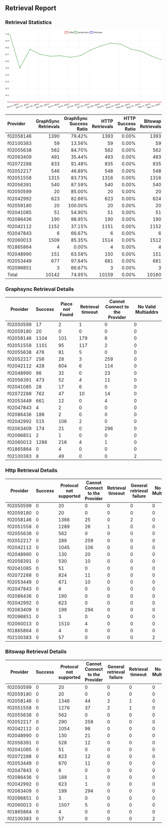 ## Retrieval Report
### Retrieval Statistics
<img src="https://raw.githubusercontent.com/data-preservation-programs/filplus-checker-assets/main/filecoin-project/filecoin-plus-large-datasets/issues/1836/1694650351289.png"/>

| Provider  | GraphSync Retrievals | GraphSync Success Ratio | HTTP Retrievals | HTTP Success Ratio | Bitswap Retrievals | Bitswap Success Ratio |
| :-------- | -------------------: | ----------------------: | --------------: | -----------------: | -----------------: | --------------------: |
| f02058146 |                 1390 |                  79.42% |            1393 |              0.00% |               1393 |                 0.00% |
| f02100383 |                   59 |                  13.56% |              59 |              0.00% |                 59 |                 0.00% |
| f02055638 |                  562 |                  84.70% |             562 |              0.00% |                562 |                 0.00% |
| f02063409 |                  491 |                  35.44% |             493 |              0.00% |                493 |                 0.00% |
| f02072288 |                  833 |                  91.48% |             835 |              0.00% |                835 |                 0.00% |
| f02052217 |                  546 |                  46.89% |             548 |              0.00% |                548 |                 0.00% |
| f02051558 |                 1315 |                  83.73% |            1316 |              0.00% |               1316 |                 0.00% |
| f02056391 |                  540 |                  87.59% |             540 |              0.00% |                540 |                 0.00% |
| f02050599 |                   20 |                  85.00% |              20 |              0.00% |                 20 |                 0.00% |
| f02042992 |                  623 |                  82.66% |             623 |              0.00% |                624 |                 0.00% |
| f02059180 |                   20 |                 100.00% |              20 |              0.00% |                 20 |                 0.00% |
| f02041085 |                   51 |                  54.90% |              51 |              0.00% |                 51 |                 0.00% |
| f02086436 |                  190 |                  98.95% |             190 |              0.00% |                190 |                 0.00% |
| f02042112 |                 1152 |                  37.15% |            1151 |              0.00% |               1152 |                 0.00% |
| f02047843 |                    6 |                  66.67% |               6 |              0.00% |                  6 |                 0.00% |
| f02060013 |                 1509 |                  85.35% |            1514 |              0.00% |               1512 |                 0.00% |
| f01865864 |                    4 |                   0.00% |               4 |              0.00% |                  4 |                 0.00% |
| f02048990 |                  151 |                  63.58% |             150 |              0.00% |                151 |                 0.00% |
| f02053449 |                  677 |                  97.64% |             681 |              0.00% |                681 |                 0.00% |
| f02096851 |                    3 |                  66.67% |               3 |              0.00% |                  3 |                 0.00% |
| Total     |                10142 |                  74.95% |           10159 |              0.00% |              10160 |                 0.00% |

### Graphsync Retrieval Details
| Provider  | Success | Piece not Found | Retrieval timeout | Cannot Connect to the Provider | No Valid Multiaddrs |
| --------- | ------- | --------------- | ----------------- | ------------------------------ | ------------------- |
| f02050599 | 17      | 2               | 1                 | 0                              | 0                   |
| f02059180 | 20      | 0               | 0                 | 0                              | 0                   |
| f02058146 | 1104    | 101             | 179               | 6                              | 0                   |
| f02051558 | 1101    | 95              | 117               | 2                              | 0                   |
| f02055638 | 476     | 81              | 5                 | 0                              | 0                   |
| f02052217 | 256     | 28              | 3                 | 259                            | 0                   |
| f02042112 | 428     | 604             | 6                 | 114                            | 0                   |
| f02048990 | 96      | 32              | 0                 | 23                             | 0                   |
| f02056391 | 473     | 52              | 4                 | 11                             | 0                   |
| f02041085 | 28      | 17              | 6                 | 0                              | 0                   |
| f02072288 | 762     | 47              | 10                | 14                             | 0                   |
| f02053449 | 661     | 12              | 0                 | 4                              | 0                   |
| f02047843 | 4       | 2               | 0                 | 0                              | 0                   |
| f02086436 | 188     | 2               | 0                 | 0                              | 0                   |
| f02042992 | 515     | 106             | 2                 | 0                              | 0                   |
| f02063409 | 174     | 21              | 0                 | 296                            | 0                   |
| f02096851 | 2       | 1               | 0                 | 0                              | 0                   |
| f02060013 | 1288    | 216             | 4                 | 1                              | 0                   |
| f01865864 | 0       | 4               | 0                 | 0                              | 0                   |
| f02100383 | 8       | 49              | 0                 | 0                              | 2                   |

### Http Retrieval Details
| Provider  | Success | Protocol not supported | Cannot Connect to the Provider | Retrieval timeout | General retrieval failure | No Valid Multiaddrs |
| --------- | ------- | ---------------------- | ------------------------------ | ----------------- | ------------------------- | ------------------- |
| f02050599 | 0       | 20                     | 0                              | 0                 | 0                         | 0                   |
| f02059180 | 0       | 20                     | 0                              | 0                 | 0                         | 0                   |
| f02058146 | 0       | 1366                   | 25                             | 0                 | 2                         | 0                   |
| f02051558 | 0       | 1289                   | 26                             | 1                 | 0                         | 0                   |
| f02055638 | 0       | 562                    | 0                              | 0                 | 0                         | 0                   |
| f02052217 | 0       | 289                    | 259                            | 0                 | 0                         | 0                   |
| f02042112 | 0       | 1045                   | 106                            | 0                 | 0                         | 0                   |
| f02048990 | 0       | 130                    | 20                             | 0                 | 0                         | 0                   |
| f02056391 | 0       | 530                    | 10                             | 0                 | 0                         | 0                   |
| f02041085 | 0       | 51                     | 0                              | 0                 | 0                         | 0                   |
| f02072288 | 0       | 824                    | 11                             | 0                 | 0                         | 0                   |
| f02053449 | 0       | 671                    | 10                             | 0                 | 0                         | 0                   |
| f02047843 | 0       | 6                      | 0                              | 0                 | 0                         | 0                   |
| f02086436 | 0       | 190                    | 0                              | 0                 | 0                         | 0                   |
| f02042992 | 0       | 623                    | 0                              | 0                 | 0                         | 0                   |
| f02063409 | 0       | 199                    | 294                            | 0                 | 0                         | 0                   |
| f02096851 | 0       | 3                      | 0                              | 0                 | 0                         | 0                   |
| f02060013 | 0       | 1510                   | 4                              | 0                 | 0                         | 0                   |
| f01865864 | 0       | 4                      | 0                              | 0                 | 0                         | 0                   |
| f02100383 | 0       | 57                     | 0                              | 0                 | 0                         | 2                   |

### Bitswap Retrieval Details
| Provider  | Success | Protocol not supported | Cannot Connect to the Provider | General retrieval failure | Retrieval timeout | No Valid Multiaddrs |
| --------- | ------- | ---------------------- | ------------------------------ | ------------------------- | ----------------- | ------------------- |
| f02050599 | 0       | 20                     | 0                              | 0                         | 0                 | 0                   |
| f02059180 | 0       | 20                     | 0                              | 0                         | 0                 | 0                   |
| f02058146 | 0       | 1346                   | 44                             | 2                         | 1                 | 0                   |
| f02051558 | 0       | 1276                   | 37                             | 2                         | 1                 | 0                   |
| f02055638 | 0       | 562                    | 0                              | 0                         | 0                 | 0                   |
| f02052217 | 0       | 290                    | 258                            | 0                         | 0                 | 0                   |
| f02042112 | 0       | 1054                   | 98                             | 0                         | 0                 | 0                   |
| f02048990 | 0       | 130                    | 21                             | 0                         | 0                 | 0                   |
| f02056391 | 0       | 528                    | 12                             | 0                         | 0                 | 0                   |
| f02041085 | 0       | 51                     | 0                              | 0                         | 0                 | 0                   |
| f02072288 | 0       | 823                    | 12                             | 0                         | 0                 | 0                   |
| f02053449 | 0       | 670                    | 11                             | 0                         | 0                 | 0                   |
| f02047843 | 0       | 6                      | 0                              | 0                         | 0                 | 0                   |
| f02086436 | 0       | 189                    | 1                              | 0                         | 0                 | 0                   |
| f02042992 | 0       | 623                    | 1                              | 0                         | 0                 | 0                   |
| f02063409 | 0       | 199                    | 294                            | 0                         | 0                 | 0                   |
| f02096851 | 0       | 3                      | 0                              | 0                         | 0                 | 0                   |
| f02060013 | 0       | 1507                   | 5                              | 0                         | 0                 | 0                   |
| f01865864 | 0       | 4                      | 0                              | 0                         | 0                 | 0                   |
| f02100383 | 0       | 57                     | 0                              | 0                         | 0                 | 2                   |
